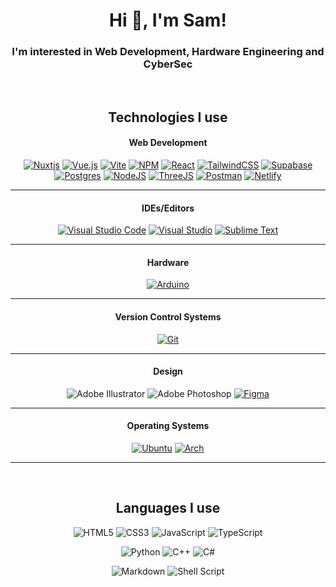 <div align="center">
  <div>
      <h1>Hi 👋, I'm Sam!</h1>
      <h3>I'm interested in Web Development, Hardware Engineering and CyberSec</h3>
  </div>
  <br/>
  
  
  <div>
    <h2 id="technologies-i-use">Technologies I use</h2>
    <h4 id="web-development-">Web Development</h4>
    
<p><a href="https://nuxt.com"><img src="https://img.shields.io/badge/Nuxt-002E3B?style=for-the-badge&amp;logo=nuxtdotjs&amp;logoColor=#00DC82" alt="Nuxtjs"></a>
<a href="https://vuejs.org"><img src="https://img.shields.io/badge/vuejs-%2335495e.svg?style=for-the-badge&amp;logo=vuedotjs&amp;logoColor=%234FC08D" alt="Vue.js"></a>
<a href="https://vitejs.dev"><img src="https://img.shields.io/badge/vite-%23646CFF.svg?style=for-the-badge&amp;logo=vite&amp;logoColor=white" alt="Vite"></a>
<a href="https://npmjs.org"><img src="https://img.shields.io/badge/NPM-%23CB3837.svg?style=for-the-badge&amp;logo=npm&amp;logoColor=white" alt="NPM"></a>
<a href="https://react.dev"><img src="https://img.shields.io/badge/react-%2320232a.svg?style=for-the-badge&amp;logo=react&amp;logoColor=%2361DAFB" alt="React"></a>
<a href="https://tailwindcss.com"><img src="https://img.shields.io/badge/tailwindcss-%2338B2AC.svg?style=for-the-badge&amp;logo=tailwind-css&amp;logoColor=white" alt="TailwindCSS"></a>
<a href="https://supabase.com"><img src="https://img.shields.io/badge/Supabase-3ECF8E?style=for-the-badge&amp;logo=supabase&amp;logoColor=white" alt="Supabase"></a>
<a href="https://postgresql.org"><img src="https://img.shields.io/badge/postgres-%23316192.svg?style=for-the-badge&amp;logo=postgresql&amp;logoColor=white" alt="Postgres"></a>
<a href="https://nodejs.org"><img src="https://img.shields.io/badge/node.js-6DA55F?style=for-the-badge&amp;logo=node.js&amp;logoColor=white" alt="NodeJS"></a>
<a href="https://threejs.org/"><img src="https://img.shields.io/badge/threejs-black?style=for-the-badge&logo=three.js&logoColor=white" alt="ThreeJS"></a>
<a href="https://postman.com"><img src="https://img.shields.io/badge/Postman-FF6C37?style=for-the-badge&amp;logo=postman&amp;logoColor=white" alt="Postman"></a>
<a href="https://netlify.com"><img src="https://img.shields.io/badge/netlify-%23000000.svg?style=for-the-badge&amp;logo=netlify&amp;logoColor=#00C7B7" alt="Netlify"></a></p>
    
---
<h4 id="ides-editors-">IDEs/Editors</h4>
<p><a href="https://code.visualstudio.com"><img src="https://img.shields.io/badge/Visual%20Studio%20Code-0078d7.svg?style=for-the-badge&amp;logo=visual-studio-code&amp;logoColor=white" alt="Visual Studio Code"></a>
<a href="https://visualstudio.microsoft.com"><img src="https://img.shields.io/badge/Visual%20Studio-5C2D91.svg?style=for-the-badge&amp;logo=visual-studio&amp;logoColor=white" alt="Visual Studio"></a>
<a href="https://sublimetext.com"><img src="https://img.shields.io/badge/sublime_text-%23575757.svg?style=for-the-badge&amp;logo=sublime-text&amp;logoColor=important" alt="Sublime Text"></a></p>
    
---
<h4 id="hardware-">Hardware</h4>
<p><a href="https://arduino.cc">    <img src="https://img.shields.io/badge/-Arduino-00979D?style=for-the-badge&amp;logo=Arduino&amp;logoColor=white" alt="Arduino"></a></p>
    
---
<h4 id="version-control-systems-">Version Control Systems</h4>
<p><a href="https://git-scm.com"><img src="https://img.shields.io/badge/git-%23F05033.svg?style=for-the-badge&amp;logo=git&amp;logoColor=white" alt="Git"></a></p>
    
---
<h4 id="design-">Design</h4>
<p><img src="https://img.shields.io/badge/adobe%20illustrator-%23FF9A00.svg?style=for-the-badge&amp;logo=adobe%20illustrator&amp;logoColor=white" alt="Adobe Illustrator">
<img src="https://img.shields.io/badge/adobe%20photoshop-%2331A8FF.svg?style=for-the-badge&amp;logo=adobe%20photoshop&amp;logoColor=white" alt="Adobe Photoshop">
<a href="https://figma.com"><img src="https://img.shields.io/badge/figma-%23F24E1E.svg?style=for-the-badge&amp;logo=figma&amp;logoColor=white" alt="Figma"></a></p>
    
---
<h4 id="operating-systems-">Operating Systems</h4>
<p><a href="https://ubuntu.com/"><img src="https://img.shields.io/badge/Ubuntu-E95420?style=for-the-badge&amp;logo=ubuntu&amp;logoColor=white" alt="Ubuntu"></a>
<a href="https://archlinux.org/"><img src="https://img.shields.io/badge/Arch%20Linux-1793D1?logo=arch-linux&amp;logoColor=fff&amp;style=for-the-badge" alt="Arch"></a></p>
    
---
<br/>
<h2 id="languages-i-use">Languages I use</h2>
<p><img src="https://img.shields.io/badge/html5-%23E34F26.svg?style=for-the-badge&amp;logo=html5&amp;logoColor=white" alt="HTML5">
<img src="https://img.shields.io/badge/css3-%231572B6.svg?style=for-the-badge&amp;logo=css3&amp;logoColor=white" alt="CSS3">
<img src="https://img.shields.io/badge/javascript-%23323330.svg?style=for-the-badge&amp;logo=javascript&amp;logoColor=%23F7DF1E" alt="JavaScript">
<img src="https://img.shields.io/badge/typescript-%23007ACC.svg?style=for-the-badge&amp;logo=typescript&amp;logoColor=white" alt="TypeScript"></p>
<p><img src="https://img.shields.io/badge/python-3670A0?style=for-the-badge&amp;logo=python&amp;logoColor=ffdd54" alt="Python">
<img src="https://img.shields.io/badge/c++-%2300599C.svg?style=for-the-badge&amp;logo=c%2B%2B&amp;logoColor=white" alt="C++">
<img src="https://img.shields.io/badge/c%23-%23239120.svg?style=for-the-badge&amp;logo=c-sharp&amp;logoColor=white" alt="C#"></p>
<p><img src="https://img.shields.io/badge/markdown-%23000000.svg?style=for-the-badge&amp;logo=markdown&amp;logoColor=white" alt="Markdown">
<img src="https://img.shields.io/badge/shell_script-%23121011.svg?style=for-the-badge&amp;logo=gnu-bash&amp;logoColor=white" alt="Shell Script"></p>

  </div>

</div>





